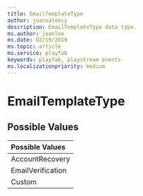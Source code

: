 ```yaml
---
title: EmailTemplateType
author: joannaleecy
description: EmailTemplateType data type.
ms.author: joanlee
ms.date: 02/19/2019
ms.topic: article
ms.service: playfab
keywords: playfab, playstream events
ms.localizationpriority: medium
---
```


# EmailTemplateType

## Possible Values

|Possible Values|
| :--------------------|
|AccountRecovery|
|EmailVerification|
|Custom|
